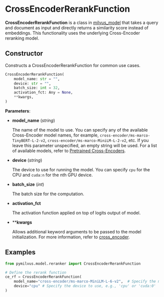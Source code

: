 # CrossEncoderRerankFunction

**CrossEncoderRerankFunction** is a class in [milvus_model](https://github.com/milvus-io/milvus-model) that takes a query and document as input and directly returns a similarity score instead of embeddings. This functionality uses the underlying Cross-Encoder reranking model.

## Constructor

Constructs a CrossEncoderRerankFunction for common use cases.

```python
CrossEncoderRerankFunction(
    model_name: str = "",
    device: str = "",
    batch_size: int = 32,
    activation_fct: Any = None,
    **kwargs,
)
```

**Parameters**:

- **model_name** (*string*)

    The name of the model to use. You can specify any of the available Cross-Encoder model names, for example, `cross-encoder/ms-marco-TinyBERT-L-2-v2`, `cross-encoder/ms-marco-MiniLM-L-2-v2`, etc. If you leave this parameter unspecified, an empty string will be used. For a list of available models, refer to [Pretrained Cross-Encoders](https://www.sbert.net/docs/pretrained_cross-encoders.html#).

- **device** (*string*)

    The device to use for running the model. You can specify `cpu` for the CPU and `cuda:n` for the nth GPU device.

- **batch_size** (*int*)

    The batch size for the computation.

- **activation_fct**

    The activation function applied on top of logits output of model.

- ****kwargs**

    Allows additional keyword arguments to be passed to the model initialization. For more information, refer to [cross_encoder](https://www.sbert.net/docs/package_reference/cross_encoder.html#cross-encoder).

## Examples

```python
from pymilvus.model.reranker import CrossEncoderRerankFunction

# Define the rerank function
ce_rf = CrossEncoderRerankFunction(
    model_name="cross-encoder/ms-marco-MiniLM-L-6-v2",  # Specify the model name. Defaults to an emtpy string.
    device="cpu" # Specify the device to use, e.g., 'cpu' or 'cuda:0'
)
```

<DocCardList />